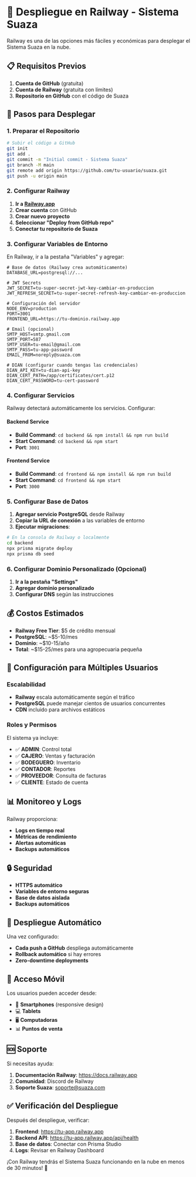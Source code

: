 # 🚂 Despliegue en Railway - Sistema Suaza

Railway es una de las opciones más fáciles y económicas para desplegar el Sistema Suaza en la nube.

## 📋 Requisitos Previos

1. **Cuenta de GitHub** (gratuita)
2. **Cuenta de Railway** (gratuita con límites)
3. **Repositorio en GitHub** con el código de Suaza

## 🚀 Pasos para Desplegar

### 1. Preparar el Repositorio

```bash
# Subir el código a GitHub
git init
git add .
git commit -m "Initial commit - Sistema Suaza"
git branch -M main
git remote add origin https://github.com/tu-usuario/suaza.git
git push -u origin main
```

### 2. Configurar Railway

1. **Ir a [Railway.app](https://railway.app)**
2. **Crear cuenta** con GitHub
3. **Crear nuevo proyecto**
4. **Seleccionar "Deploy from GitHub repo"**
5. **Conectar tu repositorio de Suaza**

### 3. Configurar Variables de Entorno

En Railway, ir a la pestaña "Variables" y agregar:

```env
# Base de datos (Railway crea automáticamente)
DATABASE_URL=postgresql://...

# JWT Secrets
JWT_SECRET=tu-super-secret-jwt-key-cambiar-en-produccion
JWT_REFRESH_SECRET=tu-super-secret-refresh-key-cambiar-en-produccion

# Configuración del servidor
NODE_ENV=production
PORT=3001
FRONTEND_URL=https://tu-dominio.railway.app

# Email (opcional)
SMTP_HOST=smtp.gmail.com
SMTP_PORT=587
SMTP_USER=tu-email@gmail.com
SMTP_PASS=tu-app-password
EMAIL_FROM=noreply@suaza.com

# DIAN (configurar cuando tengas las credenciales)
DIAN_API_KEY=tu-dian-api-key
DIAN_CERT_PATH=/app/certificates/cert.p12
DIAN_CERT_PASSWORD=tu-cert-password
```

### 4. Configurar Servicios

Railway detectará automáticamente los servicios. Configurar:

#### Backend Service
- **Build Command**: `cd backend && npm install && npm run build`
- **Start Command**: `cd backend && npm start`
- **Port**: `3001`

#### Frontend Service
- **Build Command**: `cd frontend && npm install && npm run build`
- **Start Command**: `cd frontend && npm start`
- **Port**: `3000`

### 5. Configurar Base de Datos

1. **Agregar servicio PostgreSQL** desde Railway
2. **Copiar la URL de conexión** a las variables de entorno
3. **Ejecutar migraciones**:

```bash
# En la consola de Railway o localmente
cd backend
npx prisma migrate deploy
npx prisma db seed
```

### 6. Configurar Dominio Personalizado (Opcional)

1. **Ir a la pestaña "Settings"**
2. **Agregar dominio personalizado**
3. **Configurar DNS** según las instrucciones

## 💰 Costos Estimados

- **Railway Free Tier**: $5 de crédito mensual
- **PostgreSQL**: ~$5-10/mes
- **Dominio**: ~$10-15/año
- **Total**: ~$15-25/mes para una agropecuaria pequeña

## 🔧 Configuración para Múltiples Usuarios

### Escalabilidad
- **Railway** escala automáticamente según el tráfico
- **PostgreSQL** puede manejar cientos de usuarios concurrentes
- **CDN** incluido para archivos estáticos

### Roles y Permisos
El sistema ya incluye:
- ✅ **ADMIN**: Control total
- ✅ **CAJERO**: Ventas y facturación
- ✅ **BODEGUERO**: Inventario
- ✅ **CONTADOR**: Reportes
- ✅ **PROVEEDOR**: Consulta de facturas
- ✅ **CLIENTE**: Estado de cuenta

## 📊 Monitoreo y Logs

Railway proporciona:
- **Logs en tiempo real**
- **Métricas de rendimiento**
- **Alertas automáticas**
- **Backups automáticos**

## 🔒 Seguridad

- **HTTPS automático**
- **Variables de entorno seguras**
- **Base de datos aislada**
- **Backups automáticos**

## 🚀 Despliegue Automático

Una vez configurado:
- **Cada push a GitHub** despliega automáticamente
- **Rollback automático** si hay errores
- **Zero-downtime deployments**

## 📱 Acceso Móvil

Los usuarios pueden acceder desde:
- 📱 **Smartphones** (responsive design)
- 💻 **Tablets**
- 🖥️ **Computadoras**
- 📊 **Puntos de venta**

## 🆘 Soporte

Si necesitas ayuda:
1. **Documentación Railway**: https://docs.railway.app
2. **Comunidad**: Discord de Railway
3. **Soporte Suaza**: soporte@suaza.com

## ✅ Verificación del Despliegue

Después del despliegue, verificar:

1. **Frontend**: https://tu-app.railway.app
2. **Backend API**: https://tu-app.railway.app/api/health
3. **Base de datos**: Conectar con Prisma Studio
4. **Logs**: Revisar en Railway Dashboard

¡Con Railway tendrás el Sistema Suaza funcionando en la nube en menos de 30 minutos! 🚀 